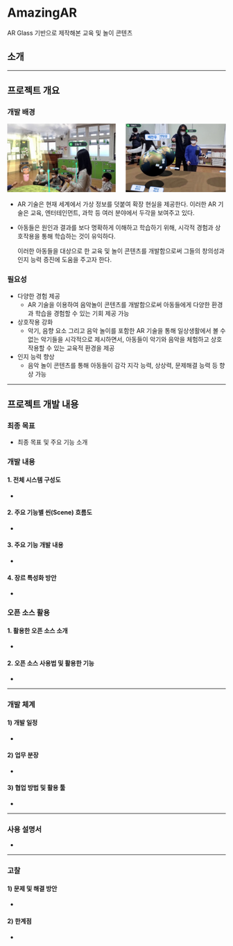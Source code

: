 # **AmazingAR**
AR Glass 기반으로 제작해본 교육 및 놀이 콘텐츠

## 소개

   
<hr>

## 프로젝트 개요

### 개발 배경
<img src="/Images/ARinSchool.png" alt="ARinSchool"></img>
-  AR 기술은 현재 세계에서 가상 정보를 덧붙여 확장 현실을 제공한다. 이러한 AR 기술은 교육, 엔터테인먼트, 과학 등 여러 분야에서 두각을 보여주고 있다.

- 아동들은 원인과 결과를 보다 명확하게 이해하고 학습하기 위해, 시각적 경험과 상호작용을 통해 학습하는 것이 유익하다. 

   이러한 아동들을 대상으로 한 교육 및 놀이 콘텐츠를 개발함으로써 그들의 창의성과 인지 능력 증진에 도움을 주고자 한다.

### 필요성
- 다양한 경험 제공
  -  AR 기술을 이용하여 음악놀이 콘텐츠를 개발함으로써 아동들에게 다양한 환경과 학습을 경험할 수 있는 기회 제공 가능
- 상호작용 강화
  - 악기, 음향 요소 그리고 음악 놀이를 포함한 AR 기술을 통해 일상생활에서 볼 수 없는 악기들을 시각적으로 제시하면서, 아동들이 악기와 음악을 체험하고 상호작용할 수 있는 교육적 환경을 제공
- 인지 능력 향상
  - 음악 놀이 콘텐츠를 통해 아동들이 감각 지각 능력, 상상력, 문제해결 능력 등 향상 가능
   
<hr>

## 프로젝트 개발 내용

### 최종 목표
- 최종 목표 및 주요 기능 소개

### 개발 내용

#### 1. 전체 시스템 구성도
-

#### 2. 주요 기능별 씬(Scene) 흐름도
-

#### 3. 주요 기능 개발 내용
-

#### 4. 장르 특성화 방안
-

### 오픈 소스 활용

#### 1. 활용한 오픈 소스 소개
-

#### 2. 오픈 소스 사용법 및 활용한 기능
-
   
<hr>

### 개발 체계

#### 1) 개발 일정
-

#### 2) 업무 분장
-

#### 3) 협업 방법 및 활용 툴
-
   
<hr>

### 사용 설명서
-
  
<hr>

### 고찰

#### 1) 문제 및 해결 방안
-

#### 2) 한계점
-
